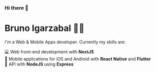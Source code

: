 ### Hi there 👋

# Bruno Igarzabal :man_technologist:

I'm a Web & Mobile Apps developer. Currently my skills are:

💻 Web front-end development with **NextJS**\
📱 Mobile applications for iOS and Android with **React Native** and **Flutter**\
📡 API with **NodeJS** using **Express**

<!--
**BrunoIgarzabal/BrunoIgarzabal** is a ✨ _special_ ✨ repository because its `README.md` (this file) appears on your GitHub profile.

Here are some ideas to get you started:

- 🔭 I’m currently working on ...
- 🌱 I’m currently learning ...
- 👯 I’m looking to collaborate on ...
- 🤔 I’m looking for help with ...
- 💬 Ask me about ...
- 📫 How to reach me: ...
- 😄 Pronouns: ...
- ⚡ Fun fact: ...
-->
